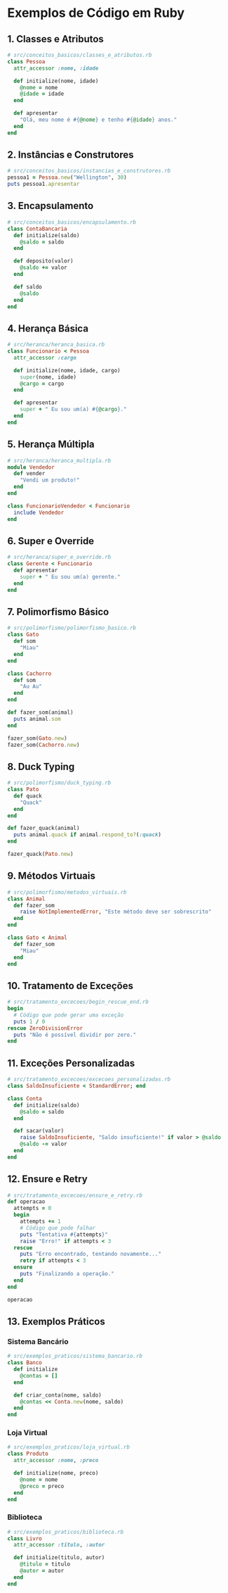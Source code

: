# Exemplos de Código em Ruby

## 1. Classes e Atributos

```ruby
# src/conceitos_basicos/classes_e_atributos.rb
class Pessoa
  attr_accessor :nome, :idade

  def initialize(nome, idade)
    @nome = nome
    @idade = idade
  end

  def apresentar
    "Olá, meu nome é #{@nome} e tenho #{@idade} anos."
  end
end
```

## 2. Instâncias e Construtores

```ruby
# src/conceitos_basicos/instancias_e_construtores.rb
pessoa1 = Pessoa.new("Wellington", 30)
puts pessoa1.apresentar
```

## 3. Encapsulamento

```ruby
# src/conceitos_basicos/encapsulamento.rb
class ContaBancaria
  def initialize(saldo)
    @saldo = saldo
  end

  def deposito(valor)
    @saldo += valor
  end

  def saldo
    @saldo
  end
end
```

## 4. Herança Básica

```ruby
# src/heranca/heranca_basica.rb
class Funcionario < Pessoa
  attr_accessor :cargo

  def initialize(nome, idade, cargo)
    super(nome, idade)
    @cargo = cargo
  end

  def apresentar
    super + " Eu sou um(a) #{@cargo}."
  end
end
```

## 5. Herança Múltipla

```ruby
# src/heranca/heranca_multipla.rb
module Vendedor
  def vender
    "Vendi um produto!"
  end
end

class FuncionarioVendedor < Funcionario
  include Vendedor
end
```

## 6. Super e Override

```ruby
# src/heranca/super_e_override.rb
class Gerente < Funcionario
  def apresentar
    super + " Eu sou um(a) gerente."
  end
end
```

## 7. Polimorfismo Básico

```ruby
# src/polimorfismo/polimorfismo_basico.rb
class Gato
  def som
    "Miau"
  end
end

class Cachorro
  def som
    "Au Au"
  end
end

def fazer_som(animal)
  puts animal.som
end

fazer_som(Gato.new)
fazer_som(Cachorro.new)
```

## 8. Duck Typing

```ruby
# src/polimorfismo/duck_typing.rb
class Pato
  def quack
    "Quack"
  end
end

def fazer_quack(animal)
  puts animal.quack if animal.respond_to?(:quack)
end

fazer_quack(Pato.new)
```

## 9. Métodos Virtuais

```ruby
# src/polimorfismo/metodos_virtuais.rb
class Animal
  def fazer_som
    raise NotImplementedError, "Este método deve ser sobrescrito"
  end
end

class Gato < Animal
  def fazer_som
    "Miau"
  end
end
```

## 10. Tratamento de Exceções

```ruby
# src/tratamento_excecoes/begin_rescue_end.rb
begin
  # Código que pode gerar uma exceção
  puts 1 / 0
rescue ZeroDivisionError
  puts "Não é possível dividir por zero."
end
```

## 11. Exceções Personalizadas

```ruby
# src/tratamento_excecoes/excecoes_personalizadas.rb
class SaldoInsuficiente < StandardError; end

class Conta
  def initialize(saldo)
    @saldo = saldo
  end

  def sacar(valor)
    raise SaldoInsuficiente, "Saldo insuficiente!" if valor > @saldo
    @saldo -= valor
  end
end
```

## 12. Ensure e Retry

```ruby
# src/tratamento_excecoes/ensure_e_retry.rb
def operacao
  attempts = 0
  begin
    attempts += 1
    # Código que pode falhar
    puts "Tentativa #{attempts}"
    raise "Erro!" if attempts < 3
  rescue
    puts "Erro encontrado, tentando novamente..."
    retry if attempts < 3
  ensure
    puts "Finalizando a operação."
  end
end

operacao
```

## 13. Exemplos Práticos

### Sistema Bancário

```ruby
# src/exemplos_praticos/sistema_bancario.rb
class Banco
  def initialize
    @contas = []
  end

  def criar_conta(nome, saldo)
    @contas << Conta.new(nome, saldo)
  end
end
```

### Loja Virtual

```ruby
# src/exemplos_praticos/loja_virtual.rb
class Produto
  attr_accessor :nome, :preco

  def initialize(nome, preco)
    @nome = nome
    @preco = preco
  end
end
```

### Biblioteca

```ruby
# src/exemplos_praticos/biblioteca.rb
class Livro
  attr_accessor :titulo, :autor

  def initialize(titulo, autor)
    @titulo = titulo
    @autor = autor
  end
end
```

